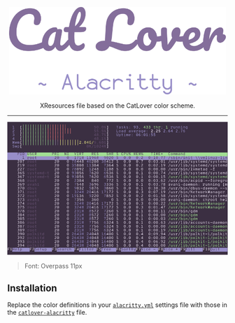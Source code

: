 <p align="center"><img height="200px" src="../assets/logo-alacritty.png"></img></p>

<p align="center">XResources file based on the CatLover color scheme.</p>

___

<p align="center"><img src="../assets/htop.png"></img></p>

> Font: Overpass 11px

## Installation

Replace the color definitions in your [`alacritty.yml`](https://github.com/alacritty/alacritty) settings file with those in the [`catlover-alacritty`](catlover-alacritty) file.
